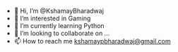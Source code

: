 - 👋 Hi, I’m @KshamayBharadwaj
- 👀 I’m interested in Gaming
- 🌱 I’m currently learning Python
- 💞️ I’m looking to collaborate on ...
- 📫 How to reach me kshamaypbharadwaj@gmail.com
  


<!---
KshamayBharadwaj/KshamayBharadwaj is a ✨ special ✨ repository because its `README.md` (this file) appears on your GitHub profile.
You can click the Preview link to take a look at your changes.
--->
